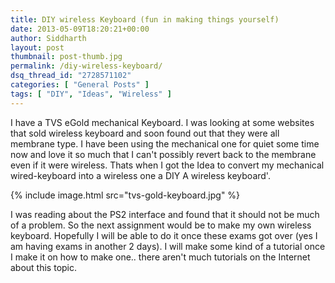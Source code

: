 ```yaml
---
title: DIY wireless Keyboard (fun in making things yourself)
date: 2013-05-09T18:20:21+00:00
author: Siddharth
layout: post
thumbnail: post-thumb.jpg
permalink: /diy-wireless-keyboard/
dsq_thread_id: "2728571102"
categories: [ "General Posts" ]
tags: [ "DIY", "Ideas", "Wireless" ]
---
```


I have a TVS eGold mechanical Keyboard. I was looking at some websites that sold wireless keyboard and soon found out that they were all membrane type. I have been using the mechanical one for quiet some time now and love it so much that I can't possibly revert back to the membrane even if it were wireless. Thats when I got the Idea to convert my mechanical wired-keyboard into a wireless one a DIY A wireless keyboard'.

{% include image.html src="tvs-gold-keyboard.jpg" %}

I was reading about the PS2 interface and found that it should not be much of a problem. So the next assignment would be to make my own wireless keyboard. Hopefully I will be able to do it once these exams got over (yes I am having exams in another 2 days). I will make some kind of a tutorial once I make it on how to make one.. there aren't much tutorials on the Internet about this topic.
